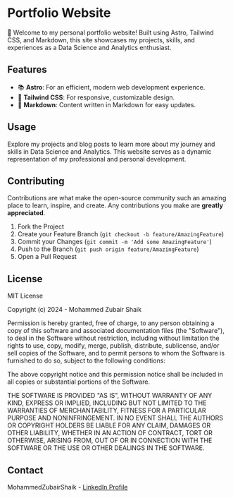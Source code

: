 # Portfolio Website

🚀 Welcome to my personal portfolio website! Built using Astro, Tailwind CSS, and Markdown, this site showcases my projects, skills, and experiences as a Data Science and Analytics enthusiast.

## Features

- 📚 **Astro**: For an efficient, modern web development experience.
- 💅 **Tailwind CSS**: For responsive, customizable design.
- 📝 **Markdown**: Content written in Markdown for easy updates.

## Usage

Explore my projects and blog posts to learn more about my journey and skills in Data Science and Analytics. This website serves as a dynamic representation of my professional and personal development.

## Contributing

Contributions are what make the open-source community such an amazing place to learn, inspire, and create. Any contributions you make are **greatly appreciated**.

1. Fork the Project
2. Create your Feature Branch (`git checkout -b feature/AmazingFeature`)
3. Commit your Changes (`git commit -m 'Add some AmazingFeature'`)
4. Push to the Branch (`git push origin feature/AmazingFeature`)
5. Open a Pull Request

## License

MIT License

Copyright (c) 2024 - Mohammed Zubair Shaik

Permission is hereby granted, free of charge, to any person obtaining a copy of this software and associated documentation files (the "Software"), to deal in the Software without restriction, including without limitation the rights to use, copy, modify, merge, publish, distribute, sublicense, and/or sell copies of the Software, and to permit persons to whom the Software is furnished to do so, subject to the following conditions:

The above copyright notice and this permission notice shall be included in all copies or substantial portions of the Software.

THE SOFTWARE IS PROVIDED "AS IS", WITHOUT WARRANTY OF ANY KIND, EXPRESS OR IMPLIED, INCLUDING BUT NOT LIMITED TO THE WARRANTIES OF MERCHANTABILITY, FITNESS FOR A PARTICULAR PURPOSE AND NONINFRINGEMENT. IN NO EVENT SHALL THE AUTHORS OR COPYRIGHT HOLDERS BE LIABLE FOR ANY CLAIM, DAMAGES OR OTHER LIABILITY, WHETHER IN AN ACTION OF CONTRACT, TORT OR OTHERWISE, ARISING FROM, OUT OF OR IN CONNECTION WITH THE SOFTWARE OR THE USE OR OTHER DEALINGS IN THE SOFTWARE.

## Contact

MohammedZubairShaik - [LinkedIn Profile](https://www.linkedin.com/in/mohammedzubairshaik)

